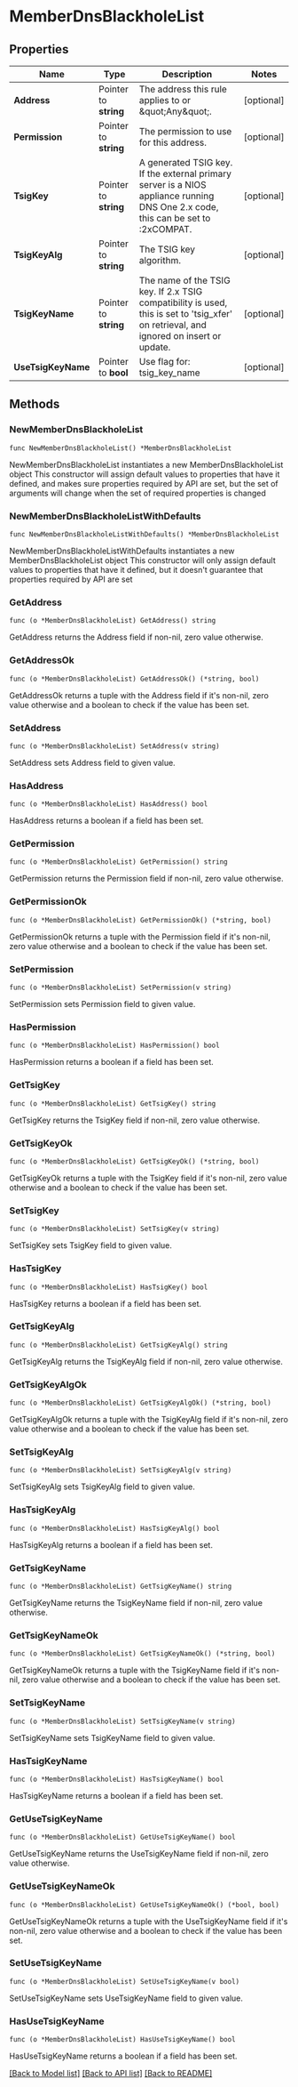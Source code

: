 # MemberDnsBlackholeList

## Properties

Name | Type | Description | Notes
------------ | ------------- | ------------- | -------------
**Address** | Pointer to **string** | The address this rule applies to or \&quot;Any\&quot;. | [optional] 
**Permission** | Pointer to **string** | The permission to use for this address. | [optional] 
**TsigKey** | Pointer to **string** | A generated TSIG key. If the external primary server is a NIOS appliance running DNS One 2.x code, this can be set to :2xCOMPAT. | [optional] 
**TsigKeyAlg** | Pointer to **string** | The TSIG key algorithm. | [optional] 
**TsigKeyName** | Pointer to **string** | The name of the TSIG key. If 2.x TSIG compatibility is used, this is set to &#39;tsig_xfer&#39; on retrieval, and ignored on insert or update. | [optional] 
**UseTsigKeyName** | Pointer to **bool** | Use flag for: tsig_key_name | [optional] 

## Methods

### NewMemberDnsBlackholeList

`func NewMemberDnsBlackholeList() *MemberDnsBlackholeList`

NewMemberDnsBlackholeList instantiates a new MemberDnsBlackholeList object
This constructor will assign default values to properties that have it defined,
and makes sure properties required by API are set, but the set of arguments
will change when the set of required properties is changed

### NewMemberDnsBlackholeListWithDefaults

`func NewMemberDnsBlackholeListWithDefaults() *MemberDnsBlackholeList`

NewMemberDnsBlackholeListWithDefaults instantiates a new MemberDnsBlackholeList object
This constructor will only assign default values to properties that have it defined,
but it doesn't guarantee that properties required by API are set

### GetAddress

`func (o *MemberDnsBlackholeList) GetAddress() string`

GetAddress returns the Address field if non-nil, zero value otherwise.

### GetAddressOk

`func (o *MemberDnsBlackholeList) GetAddressOk() (*string, bool)`

GetAddressOk returns a tuple with the Address field if it's non-nil, zero value otherwise
and a boolean to check if the value has been set.

### SetAddress

`func (o *MemberDnsBlackholeList) SetAddress(v string)`

SetAddress sets Address field to given value.

### HasAddress

`func (o *MemberDnsBlackholeList) HasAddress() bool`

HasAddress returns a boolean if a field has been set.

### GetPermission

`func (o *MemberDnsBlackholeList) GetPermission() string`

GetPermission returns the Permission field if non-nil, zero value otherwise.

### GetPermissionOk

`func (o *MemberDnsBlackholeList) GetPermissionOk() (*string, bool)`

GetPermissionOk returns a tuple with the Permission field if it's non-nil, zero value otherwise
and a boolean to check if the value has been set.

### SetPermission

`func (o *MemberDnsBlackholeList) SetPermission(v string)`

SetPermission sets Permission field to given value.

### HasPermission

`func (o *MemberDnsBlackholeList) HasPermission() bool`

HasPermission returns a boolean if a field has been set.

### GetTsigKey

`func (o *MemberDnsBlackholeList) GetTsigKey() string`

GetTsigKey returns the TsigKey field if non-nil, zero value otherwise.

### GetTsigKeyOk

`func (o *MemberDnsBlackholeList) GetTsigKeyOk() (*string, bool)`

GetTsigKeyOk returns a tuple with the TsigKey field if it's non-nil, zero value otherwise
and a boolean to check if the value has been set.

### SetTsigKey

`func (o *MemberDnsBlackholeList) SetTsigKey(v string)`

SetTsigKey sets TsigKey field to given value.

### HasTsigKey

`func (o *MemberDnsBlackholeList) HasTsigKey() bool`

HasTsigKey returns a boolean if a field has been set.

### GetTsigKeyAlg

`func (o *MemberDnsBlackholeList) GetTsigKeyAlg() string`

GetTsigKeyAlg returns the TsigKeyAlg field if non-nil, zero value otherwise.

### GetTsigKeyAlgOk

`func (o *MemberDnsBlackholeList) GetTsigKeyAlgOk() (*string, bool)`

GetTsigKeyAlgOk returns a tuple with the TsigKeyAlg field if it's non-nil, zero value otherwise
and a boolean to check if the value has been set.

### SetTsigKeyAlg

`func (o *MemberDnsBlackholeList) SetTsigKeyAlg(v string)`

SetTsigKeyAlg sets TsigKeyAlg field to given value.

### HasTsigKeyAlg

`func (o *MemberDnsBlackholeList) HasTsigKeyAlg() bool`

HasTsigKeyAlg returns a boolean if a field has been set.

### GetTsigKeyName

`func (o *MemberDnsBlackholeList) GetTsigKeyName() string`

GetTsigKeyName returns the TsigKeyName field if non-nil, zero value otherwise.

### GetTsigKeyNameOk

`func (o *MemberDnsBlackholeList) GetTsigKeyNameOk() (*string, bool)`

GetTsigKeyNameOk returns a tuple with the TsigKeyName field if it's non-nil, zero value otherwise
and a boolean to check if the value has been set.

### SetTsigKeyName

`func (o *MemberDnsBlackholeList) SetTsigKeyName(v string)`

SetTsigKeyName sets TsigKeyName field to given value.

### HasTsigKeyName

`func (o *MemberDnsBlackholeList) HasTsigKeyName() bool`

HasTsigKeyName returns a boolean if a field has been set.

### GetUseTsigKeyName

`func (o *MemberDnsBlackholeList) GetUseTsigKeyName() bool`

GetUseTsigKeyName returns the UseTsigKeyName field if non-nil, zero value otherwise.

### GetUseTsigKeyNameOk

`func (o *MemberDnsBlackholeList) GetUseTsigKeyNameOk() (*bool, bool)`

GetUseTsigKeyNameOk returns a tuple with the UseTsigKeyName field if it's non-nil, zero value otherwise
and a boolean to check if the value has been set.

### SetUseTsigKeyName

`func (o *MemberDnsBlackholeList) SetUseTsigKeyName(v bool)`

SetUseTsigKeyName sets UseTsigKeyName field to given value.

### HasUseTsigKeyName

`func (o *MemberDnsBlackholeList) HasUseTsigKeyName() bool`

HasUseTsigKeyName returns a boolean if a field has been set.


[[Back to Model list]](../README.md#documentation-for-models) [[Back to API list]](../README.md#documentation-for-api-endpoints) [[Back to README]](../README.md)


